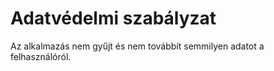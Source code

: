 # Adatvédelmi szabályzat

Az alkalmazás nem gyűjt és nem továbbít semmilyen adatot a felhasználóról.
